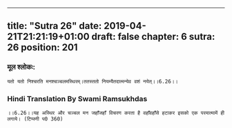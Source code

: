 
---
title: "Sutra 26"
date: 2019-04-21T21:21:19+01:00
draft: false
chapter: 6
sutra: 26
position: 201
---
### मूल श्लोकः:
```
यतो यतो निश्चरति मनश्चञ्चलमस्थिरम्।ततस्ततो नियम्यैतदात्मन्येव वशं नयेत्।।6.26।।

```

### Hindi Translation By Swami Ramsukhdas
```
।।6.26।।यह अस्थिर और चञ्चल मन जहाँजहाँ विचरण करता है वहाँवहाँसे हटाकर इसको एक परमात्मामें ही लगाये। (टिप्पणी प0 360) 

```

